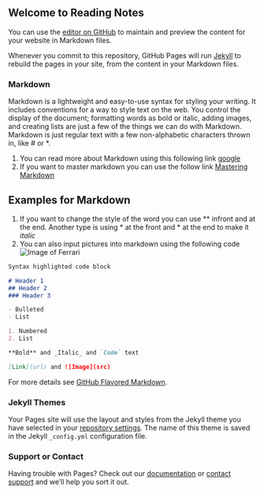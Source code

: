 ## Welcome to Reading Notes

You can use the [editor on GitHub](https://github.com/hasankhalifeh/readingnotes/edit/gh-pages/index.md) to maintain and preview the content for your website in Markdown files.

Whenever you commit to this repository, GitHub Pages will run [Jekyll](https://jekyllrb.com/) to rebuild the pages in your site, from the content in your Markdown files.

### Markdown

Markdown is a lightweight and easy-to-use syntax for styling your writing. It includes conventions for a way to style text on the web. You control the display of the document; formatting words as bold or italic, adding images, and creating lists are just a few of the things we can do with Markdown.
Markdown is just regular text with a few non-alphabetic characters thrown in, like # or *.
1. You can read more about Markdown using this following link [google](https://google.com)
2. If you want to master markdown you can use the follow link [Mastering Markdown](https://guides.github.com/features/mastering-markdown/)

## Examples for Markdown
1. If you want to change the style of the word you can use ** infront and at the end. Another type is using * at the front and * at the end to make it *italic* 
2. You can also input pictures into markdown using the following code ![Image of Ferrari](https://www.caranddriver.com/ferrari/f8-tributo)

```markdown
Syntax highlighted code block

# Header 1
## Header 2
### Header 3

- Bulleted
- List

1. Numbered
2. List

**Bold** and _Italic_ and `Code` text

[Link](url) and ![Image](src)
```

For more details see [GitHub Flavored Markdown](https://guides.github.com/features/mastering-markdown/).

### Jekyll Themes

Your Pages site will use the layout and styles from the Jekyll theme you have selected in your [repository settings](https://github.com/hasankhalifeh/readingnotes/settings). The name of this theme is saved in the Jekyll `_config.yml` configuration file.

### Support or Contact

Having trouble with Pages? Check out our [documentation](https://docs.github.com/categories/github-pages-basics/) or [contact support](https://github.com/contact) and we’ll help you sort it out.   
